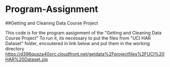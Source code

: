 # Program-Assignment
##Getting and Cleaning Data Course Project

This code is for the program aasignment of the "Getting and Cleaning Data Course Project"
To run it, its necessary to put the files from "UCI HAR Dataset" folder, encoutered in link below and put them in the working directory https://d396qusza40orc.cloudfront.net/getdata%2Fprojectfiles%2FUCI%20HAR%20Dataset.zip
